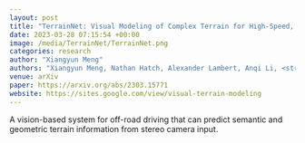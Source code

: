 ```yaml
---
layout: post
title: "TerrainNet: Visual Modeling of Complex Terrain for High-Speed, Off-Road Navigation"
date: 2023-03-28 07:15:54 +00:00
image: /media/TerrainNet/TerrainNet.png
categories: research
author: "Xiangyun Meng"
authors: "Xiangyun Meng, Nathan Hatch, Alexander Lambert, Anqi Li, <strong>Nolan Wagener</strong>, Matthew Schmittle, JoonHo Lee, Wentao Yuan, Zoey Chen, Samuel Deng, Greg Okopal, Dieter Fox, Byron Boots, Amirreza Shaban"
venue: arXiv
paper: https://arxiv.org/abs/2303.15771
website: https://sites.google.com/view/visual-terrain-modeling
---
```

A vision-based system for off-road driving that can predict semantic and geometric terrain information from stereo camera input.
